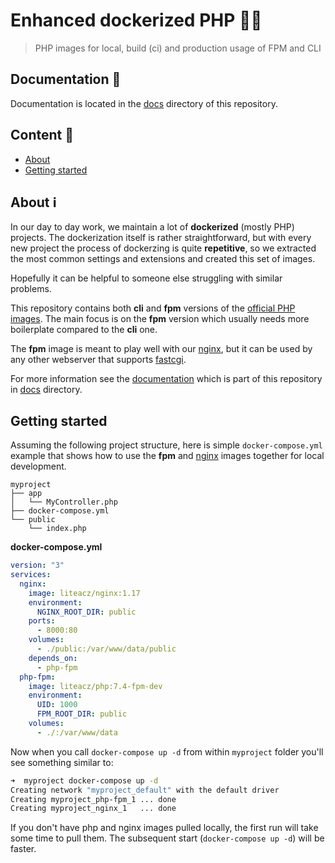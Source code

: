 # Enhanced dockerized PHP 🐳🐘
> PHP images for local, build (ci) and production usage of FPM and CLI

## Documentation 📖

Documentation is located in the [docs](./docs) directory of this repository.

## Content 📜

- [About](#About)
- [Getting started](#Getting-started)

## About ℹ️

In our day to day work, we maintain a lot of **dockerized** (mostly PHP) projects.
The dockerization itself is rather straightforward, but with every new project the process of dockerzing is quite **repetitive**, so we extracted the most common settings and extensions
and created this set of images.

Hopefully it can be helpful to someone else struggling with similar problems.

This repository contains both **cli** and **fpm** versions of the [official PHP images](https://hub.docker.com/_/php). The main focus is on the **fpm** version which usually needs more boilerplate compared to the **cli** one.

The **fpm** image is meant to play well with our [nginx](https://github.com/liteacz/nginx), but it can be used by any other webserver that supports [fastcgi](https://en.wikipedia.org/wiki/FastCGI).

For more information see the [documentation](https://github.com/liteacz/php/tree/master/fpm/base/docs) which is part of this repository in [docs](./docs) directory.

## Getting started

Assuming the following project structure, here is simple `docker-compose.yml` example that shows how to use the **fpm** and [nginx](github.com/liteacz/nginx) images together for local development.

```
myproject
├── app
│   └── MyController.php
├── docker-compose.yml
└── public
    └── index.php
```

**docker-compose.yml**

```yml
version: "3"
services:
  nginx:
    image: liteacz/nginx:1.17
    environment:
      NGINX_ROOT_DIR: public
    ports:
      - 8000:80
    volumes:
      - ./public:/var/www/data/public
    depends_on:
      - php-fpm
  php-fpm:
    image: liteacz/php:7.4-fpm-dev
    environment:
      UID: 1000
      FPM_ROOT_DIR: public
    volumes:
      - ./:/var/www/data
```

Now when you call `docker-compose up -d` from within `myproject` folder you'll see something similar to:

```bash
➜  myproject docker-compose up -d
Creating network "myproject_default" with the default driver
Creating myproject_php-fpm_1 ... done
Creating myproject_nginx_1   ... done
```

If you don't have php and nginx images pulled locally, the first run will take some time to pull them. The subsequent start (`docker-compose up -d`) will be faster.
